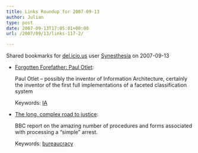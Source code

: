 ```yaml
---
title: Links Roundup for 2007-09-13
author: Julian
type: post
date: 2007-09-13T17:05:01+00:00
url: /2007/09/13/links-117-2/

---
```

Shared bookmarks for [del.icio.us][1] user  [Synesthesia][2] on 2007-09-13

  * [Forgotten Forefather: Paul Otlet][3]:
  
    Paul Otlet &#8211; possibly the inventor of Information Architecture, certainly the inventor of the first full implementations of a faceted classification system
  
    Keywords: [IA][4]
  * [The long, complex road to justice][5]:
  
    BBC report on the amazing number of procedures and forms associated with processing a &#8220;simple&#8221; arrest.
  
    Keywords: [bureaucracy][6]

 [1]: http://del.icio.us/
 [2]: http://del.icio.us/synesthesia
 [3]: http://www.boxesandarrows.com/view/forgotten_forefather_paul_otlet "http://www.boxesandarrows.com/view/forgotten_forefather_paul_otlet"
 [4]: http://del.icio.us/synesthesia/IA
 [5]: http://news.bbc.co.uk/1/hi/uk/6991209.stm "http://news.bbc.co.uk/1/hi/uk/6991209.stm"
 [6]: http://del.icio.us/synesthesia/bureaucracy